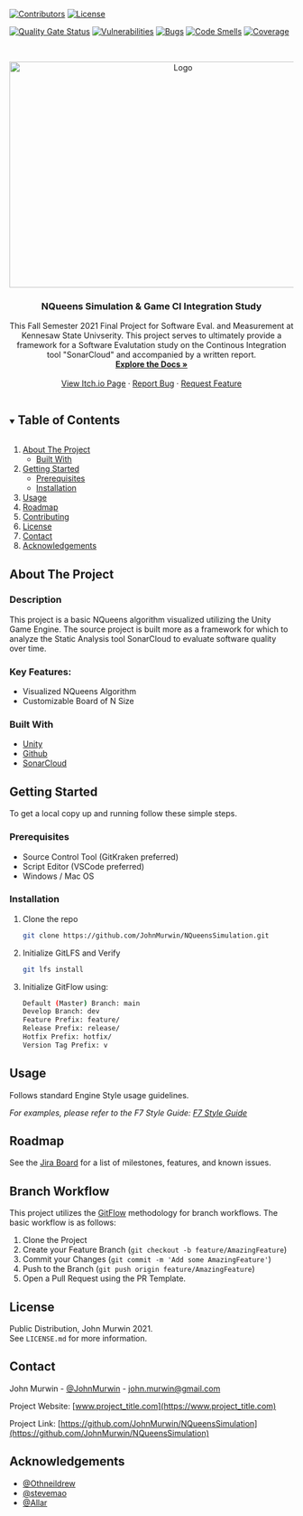 <!--
*** JOHN MURWIN UNIVERSAL README TEMPLATE 

*** UPDATED: 07/22/2021
*** BY: John Murwin
>

<!--
*** To avoid retyping too much info. Do a search and replace for the following:
*** github_username, repo_name, twitter_handle, email, project_title, project_description, JohnMurwin_NQueensSimulation
-->



<!-- PROJECT SHIELDS -->
<!--
*** I'm using markdown "reference style" links for readability.
*** Reference links are enclosed in brackets [ ] instead of parentheses ( ).
*** See the bottom of this document for the declaration of the reference variables
*** for contributors-url, forks-url, etc. This is an optional, concise syntax you may use.
*** https://www.markdownguide.org/basic-syntax/#reference-style-links
-->

[![Contributors][contributors-shield]][contributors-url]
[![License][license-shield]][license-url]

[![Quality Gate Status][quality-gate-shield]][quality-gate-url]
[![Vulnerabilities][vulnerabilities-shield]][vulnerabilities-url]
[![Bugs][bugs-shield]][bugs-url]
[![Code Smells][smells-shield]][smells-url]
[![Coverage][coverage-shield]][coverage-url]


<!-- PROJECT LOGO -->
<br />
<p align="center">
  <a href="https://github.com/JohnMurwin/NQueensSimulation">
    <img src="images/" alt="Logo" width="600" height="400">
  </a>

  <h3 align="center">NQueens Simulation & Game CI Integration Study</h3>

  <p align="center">
    This  Fall Semester 2021 Final Project for Software Eval. and Measurement at Kennesaw State Univserity. This project serves to ultimately provide a framework for a Software Evalutation study on the Continous Integration tool "SonarCloud" and accompanied by a written report.  
    <br />
    <a href="https://github.com/JohnMurwin/NQueensSimulation/wiki"><strong>Explore the Docs »</strong></a>
    <br />
    <br />
    <a href="">View Itch.io Page</a>
    ·
    <a href="https://github.com/JohnMurwin/NQueensSimulation/issues">Report Bug</a>
    ·
    <a href="https://github.com/JohnMurwin/NQueensSimulation/issues">Request Feature</a>
  </p>
</p>



<!-- TABLE OF CONTENTS -->
<details open="open">
  <summary><h2 style="display: inline-block">Table of Contents</h2></summary>
  <ol>
    <li>
      <a href="#about-the-project">About The Project</a>
      <ul>
        <li><a href="#built-with">Built With</a></li>
      </ul>
    </li>
    <li>
      <a href="#getting-started">Getting Started</a>
      <ul>
        <li><a href="#prerequisites">Prerequisites</a></li>
        <li><a href="#installation">Installation</a></li>
      </ul>
    </li>
    <li><a href="#usage">Usage</a></li>
    <li><a href="#roadmap">Roadmap</a></li>
    <li><a href="#contributing">Contributing</a></li>
    <li><a href="#license">License</a></li>
    <li><a href="#contact">Contact</a></li>
    <li><a href="#acknowledgements">Acknowledgements</a></li>
  </ol>
</details>



<!-- ABOUT THE PROJECT -->
## About The Project
### Description
This project is a basic NQueens algorithm visualized utilizing the Unity Game Engine. The source project is built more as a framework for which to analyze the Static Analysis tool SonarCloud to evaluate software quality over time. 


### Key Features:
- Visualized NQueens Algorithm 
- Customizable Board of N Size


### Built With

* [Unity](https://unity.com)
* [Github](https://www.github.com) 
* [SonarCloud](https://sonarcloud.io)



<!-- GETTING STARTED -->
## Getting Started

To get a local copy up and running follow these simple steps.

### Prerequisites
* Source Control Tool (GitKraken preferred)
* Script Editor (VSCode preferred) 
* Windows / Mac OS

### Installation

1. Clone the repo
   ```sh
   git clone https://github.com/JohnMurwin/NQueensSimulation.git
   ```
2. Initialize GitLFS and Verify 
   ```sh
   git lfs install
   ```
3. Initialize GitFlow using:
   ```sh
   Default (Master) Branch: main
   Develop Branch: dev
   Feature Prefix: feature/
   Release Prefix: release/
   Hotfix Prefix: hotfix/
   Version Tag Prefix: v
   ```


<!-- USAGE EXAMPLES -->
## Usage

Follows standard Engine Style usage guidelines.

_For examples, please refer to the F7 Style Guide: [F7 Style Guide](https://github.com/Truly-Integrated-Computing/F7-Knowledgebase/wiki/F7-Engine-Style-Guide)_



<!-- ROADMAP -->
## Roadmap

See the [Jira Board]() for a list of milestones, features, and known issues.



<!-- CONTRIBUTING -->
## Branch Workflow

This project utilizes the [GitFlow]() methodology for branch workflows. The basic workflow is as follows:

1. Clone the Project
2. Create your Feature Branch (`git checkout -b feature/AmazingFeature`)
3. Commit your Changes (`git commit -m 'Add some AmazingFeature'`)
4. Push to the Branch (`git push origin feature/AmazingFeature`)
5. Open a Pull Request using the PR Template.



<!-- LICENSE -->
## License

Public Distribution, John Murwin 2021.   
See `LICENSE.md` for more information.



<!-- CONTACT -->
## Contact

John Murwin - [@JohnMurwin](https://twitter.com/JohnMurwin) - john.murwin@gmail.com

Project Website: [www.project_title.com](https://www.project_title.com)

Project Link: [https://github.com/JohnMurwin/NQueensSimulation](https://github.com/JohnMurwin/NQueensSimulation)



<!-- ACKNOWLEDGEMENTS -->
## Acknowledgements

* [@Othneildrew](https://github.com/othneildrew)
* [@stevemao](https://github.com/stevemao)
* [@Allar](https://github.com/Allar)





<!-- MARKDOWN LINKS & IMAGES -->
<!-- https://www.markdownguide.org/basic-syntax/#reference-style-links -->
[contributors-shield]: https://img.shields.io/github/contributors/JohnMurwin/NQueensSimulation?style=for-the-badge
[contributors-url]: https://github.com/JohnMurwin/NQueensSimulation/graphs/contributors 

[issues-shield]: https://img.shields.io/github/issues/JohnMurwin/repo.svg?style=for-the-badge
[issues-url]: https://github.com/JohnMurwin/NQueensSimulation/issues

[license-shield]: https://img.shields.io/github/license/JohnMurwin/NQueensSimulation.svg?style=for-the-badge
[license-url]: https://github.com/JohnMurwin/NQueensSimulation/blob/main/LICENSE.md

[linkedin-shield]: https://img.shields.io/badge/-LinkedIn-black.svg?style=for-the-badge&logo=linkedin&colorB=555
[linkedin-url]: https://linkedin.com/in/JohnMurwin

[quality-gate-shield]: https://sonarcloud.io/api/project_badges/measure?project=JohnMurwin_NQueensSimulation&metric=alert_status
[quality-gate-url]: https://sonarcloud.io/dashboard?id=JohnMurwin_NQueensSimulation
[vulnerabilities-shield]: https://sonarcloud.io/api/project_badges/measure?project=JohnMurwin_NQueensSimulation&metric=vulnerabilities
[vulnerabilities-url]: https://sonarcloud.io/dashboard?id=JohnMurwin_NQueensSimulation
[bugs-shield]: https://sonarcloud.io/api/project_badges/measure?project=JohnMurwin_NQueensSimulation&metric=bugs
[bugs-url]: https://sonarcloud.io/dashboard?id=JohnMurwin_NQueensSimulation
[smells-shield]: https://sonarcloud.io/api/project_badges/measure?project=JohnMurwin_NQueensSimulation&metric=code_smells
[smells-url]: https://sonarcloud.io/dashboard?id=JohnMurwin_NQueensSimulation
[coverage-shield]: https://sonarcloud.io/api/project_badges/measure?project=JohnMurwin_NQueensSimulation&metric=coverage
[coverage-url]: https://sonarcloud.io/dashboard?id=JohnMurwin_NQueensSimulation